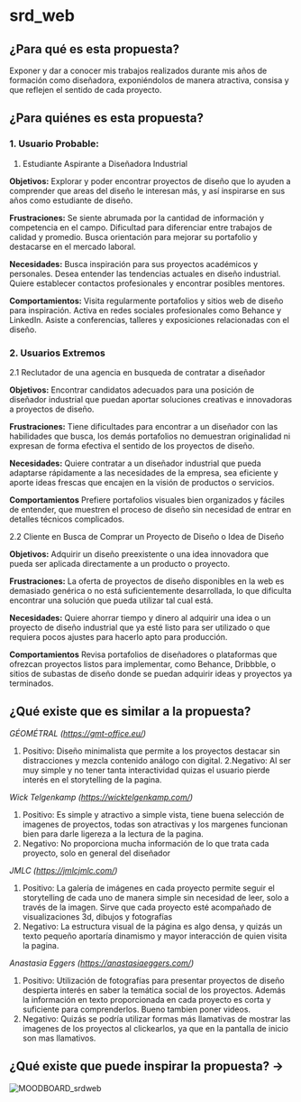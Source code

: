# srd_web

## ¿Para qué es esta propuesta? 
Exponer y dar a conocer mis trabajos realizados durante mis años de formación como diseñadora, exponiéndolos de manera atractiva, consisa y que reflejen el sentido de cada proyecto.

## ¿Para quiénes es esta propuesta?

### 1. Usuario Probable: 
1. Estudiante Aspirante a Diseñadora Industrial

**Objetivos:** 
Explorar y poder encontrar proyectos de diseño que lo ayuden a comprender que areas del diseño le interesan más, y así inspirarse en sus años como estudiante de diseño.

**Frustraciones:**
Se siente abrumada por la cantidad de información y competencia en el campo.
Dificultad para diferenciar entre trabajos de calidad y promedio.
Busca orientación para mejorar su portafolio y destacarse en el mercado laboral.

**Necesidades:**
Busca inspiración para sus proyectos académicos y personales.
Desea entender las tendencias actuales en diseño industrial.
Quiere establecer contactos profesionales y encontrar posibles mentores.

**Comportamientos:**
Visita regularmente portafolios y sitios web de diseño para inspiración.
Activa en redes sociales profesionales como Behance y LinkedIn.
Asiste a conferencias, talleres y exposiciones relacionadas con el diseño.

   
### 2.  Usuarios Extremos
2.1 Reclutador de una agencia en busqueda de contratar a diseñador

**Objetivos:**
Encontrar candidatos adecuados para una posición de diseñador industrial que puedan aportar soluciones creativas e innovadoras a proyectos de diseño.
    
**Frustraciones:**
Tiene dificultades para encontrar a un diseñador con las habilidades que busca, los demás portafolios no demuestran  originalidad ni expresan de forma efectiva el sentido de los proyectos de diseño.
  
**Necesidades:**
Quiere contratar a un diseñador industrial que pueda adaptarse rápidamente a las necesidades de la empresa, sea eficiente y aporte ideas frescas que encajen en la visión de productos o servicios.

**Comportamientos**
Prefiere portafolios visuales bien organizados y fáciles de entender, que muestren el proceso de diseño sin necesidad de entrar en detalles técnicos complicados.
    

2.2 Cliente en Busca de Comprar un Proyecto de Diseño o Idea de Diseño

**Objetivos:**
Adquirir un diseño preexistente o una idea innovadora que pueda ser aplicada directamente a un producto o proyecto.
    
**Frustraciones:**
La oferta de proyectos de diseño disponibles en la web es demasiado genérica o no está suficientemente desarrollada, lo que dificulta encontrar una solución que pueda utilizar tal cual está.
  
**Necesidades:**
Quiere ahorrar tiempo y dinero al adquirir una idea o un proyecto de diseño industrial que ya esté listo para ser utilizado o que requiera pocos ajustes para hacerlo apto para producción.

**Comportamientos**
Revisa portafolios de diseñadores o plataformas que ofrezcan proyectos listos para implementar, como Behance, Dribbble, o sitios de subastas de diseño donde se puedan adquirir ideas y proyectos ya terminados.


## ¿Qué existe que es similar a la propuesta? 

*GÉOMÉTRAL (https://gmt-office.eu/)*

1. Positivo: Diseño minimalista que permite a los proyectos destacar sin distracciones y mezcla contenido análogo con digital.
2.Negativo: Al ser muy simple y no tener tanta interactividad quizas el usuario pierde interés en el storytelling de la pagina.

*Wick Telgenkamp (https://wicktelgenkamp.com/)*

1. Positivo: Es simple y atractivo a simple vista, tiene buena selección de imagenes de proyectos, todas son atractivas y los margenes funcionan bien para darle ligereza a la lectura de la pagina.
2. Negativo: No proporciona mucha información de lo que trata cada proyecto, solo en general del diseñador

*JMLC (https://jmlcjmlc.com/)*

1. Positivo: La galería de imágenes en cada proyecto permite seguir el storytelling de cada uno de manera simple sin necesidad de leer, solo a través de la imagen. Sirve que cada proyecto esté acompañado de visualizaciones 3d, dibujos y fotografías
2. Negativo: La estructura visual de la página es algo densa, y quizás un texto pequeño aportaría dinamismo y mayor interacción de quien visita la pagina.

*Anastasia Eggers (https://anastasiaeggers.com/)*

1. Positivo: Utilización de fotografías para presentar proyectos de diseño despierta interés en saber la temática social de los proyectos. Además la información en texto proporcionada en cada proyecto es corta y suficiente para comprenderlos. Bueno tambien poner videos.
2. Negativo: Quizás se podría utilizar formas más llamativas de mostrar las imagenes de los proyectos al clickearlos, ya que en la pantalla de inicio son mas llamativos.


## ¿Qué existe que puede inspirar la propuesta? →
![MOODBOARD_srdweb](https://github.com/user-attachments/assets/281c9538-f1f6-4d7d-9873-60daa6508ae0)
